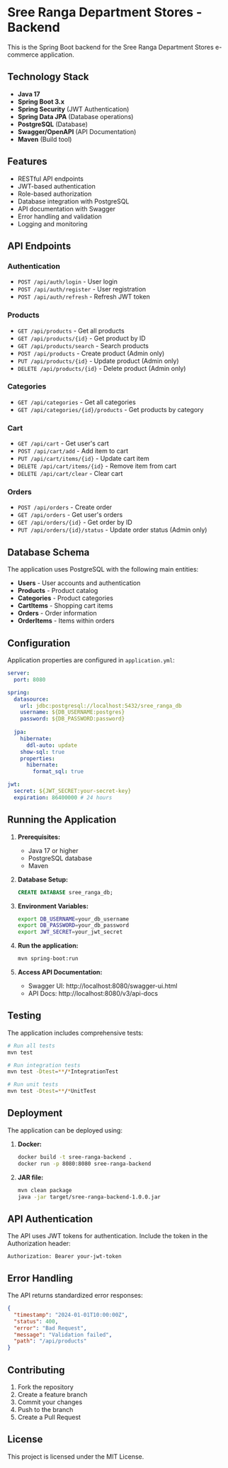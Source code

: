 # Sree Ranga Department Stores - Backend

This is the Spring Boot backend for the Sree Ranga Department Stores e-commerce application.

## Technology Stack

- **Java 17**
- **Spring Boot 3.x**
- **Spring Security** (JWT Authentication)
- **Spring Data JPA** (Database operations)
- **PostgreSQL** (Database)
- **Swagger/OpenAPI** (API Documentation)
- **Maven** (Build tool)

## Features

- RESTful API endpoints
- JWT-based authentication
- Role-based authorization
- Database integration with PostgreSQL
- API documentation with Swagger
- Error handling and validation
- Logging and monitoring

## API Endpoints

### Authentication
- `POST /api/auth/login` - User login
- `POST /api/auth/register` - User registration
- `POST /api/auth/refresh` - Refresh JWT token

### Products
- `GET /api/products` - Get all products
- `GET /api/products/{id}` - Get product by ID
- `GET /api/products/search` - Search products
- `POST /api/products` - Create product (Admin only)
- `PUT /api/products/{id}` - Update product (Admin only)
- `DELETE /api/products/{id}` - Delete product (Admin only)

### Categories
- `GET /api/categories` - Get all categories
- `GET /api/categories/{id}/products` - Get products by category

### Cart
- `GET /api/cart` - Get user's cart
- `POST /api/cart/add` - Add item to cart
- `PUT /api/cart/items/{id}` - Update cart item
- `DELETE /api/cart/items/{id}` - Remove item from cart
- `DELETE /api/cart/clear` - Clear cart

### Orders
- `POST /api/orders` - Create order
- `GET /api/orders` - Get user's orders
- `GET /api/orders/{id}` - Get order by ID
- `PUT /api/orders/{id}/status` - Update order status (Admin only)

## Database Schema

The application uses PostgreSQL with the following main entities:

- **Users** - User accounts and authentication
- **Products** - Product catalog
- **Categories** - Product categories
- **CartItems** - Shopping cart items
- **Orders** - Order information
- **OrderItems** - Items within orders

## Configuration

Application properties are configured in `application.yml`:

```yaml
server:
  port: 8080

spring:
  datasource:
    url: jdbc:postgresql://localhost:5432/sree_ranga_db
    username: ${DB_USERNAME:postgres}
    password: ${DB_PASSWORD:password}
  
  jpa:
    hibernate:
      ddl-auto: update
    show-sql: true
    properties:
      hibernate:
        format_sql: true

jwt:
  secret: ${JWT_SECRET:your-secret-key}
  expiration: 86400000 # 24 hours
```

## Running the Application

1. **Prerequisites:**
   - Java 17 or higher
   - PostgreSQL database
   - Maven

2. **Database Setup:**
   ```sql
   CREATE DATABASE sree_ranga_db;
   ```

3. **Environment Variables:**
   ```bash
   export DB_USERNAME=your_db_username
   export DB_PASSWORD=your_db_password
   export JWT_SECRET=your_jwt_secret
   ```

4. **Run the application:**
   ```bash
   mvn spring-boot:run
   ```

5. **Access API Documentation:**
   - Swagger UI: http://localhost:8080/swagger-ui.html
   - API Docs: http://localhost:8080/v3/api-docs

## Testing

The application includes comprehensive tests:

```bash
# Run all tests
mvn test

# Run integration tests
mvn test -Dtest=**/*IntegrationTest

# Run unit tests
mvn test -Dtest=**/*UnitTest
```

## Deployment

The application can be deployed using:

1. **Docker:**
   ```bash
   docker build -t sree-ranga-backend .
   docker run -p 8080:8080 sree-ranga-backend
   ```

2. **JAR file:**
   ```bash
   mvn clean package
   java -jar target/sree-ranga-backend-1.0.0.jar
   ```

## API Authentication

The API uses JWT tokens for authentication. Include the token in the Authorization header:

```
Authorization: Bearer your-jwt-token
```

## Error Handling

The API returns standardized error responses:

```json
{
  "timestamp": "2024-01-01T10:00:00Z",
  "status": 400,
  "error": "Bad Request",
  "message": "Validation failed",
  "path": "/api/products"
}
```

## Contributing

1. Fork the repository
2. Create a feature branch
3. Commit your changes
4. Push to the branch
5. Create a Pull Request

## License

This project is licensed under the MIT License.